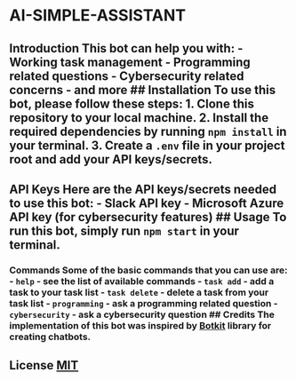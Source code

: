 # AI-SIMPLE-ASSISTANT

## Introduction This bot can help you with: - Working task management - Programming related questions - Cybersecurity related concerns - and more ## Installation To use this bot, please follow these steps: 1. Clone this repository to your local machine. 2. Install the required dependencies by running `npm install` in your terminal. 3. Create a `.env` file in your project root and add your API keys/secrets. 
## API Keys Here are the API keys/secrets needed to use this bot: - Slack API key - Microsoft Azure API key (for cybersecurity features) ## Usage To run this bot, simply run `npm start` in your terminal. 
### Commands Some of the basic commands that you can use are: - `help` - see the list of available commands - `task add` - add a task to your task list - `task delete` - delete a task from your task list - `programming` - ask a programming related question - `cybersecurity` - ask a cybersecurity question ## Credits The implementation of this bot was inspired by [Botkit](https://botkit.ai/) library for creating chatbots. 
## License [MIT](https://opensource.org/licenses/MIT)
